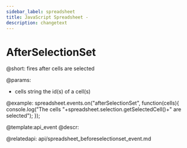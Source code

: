 ```yaml
---
sidebar_label: spreadsheet
title: JavaScript Spreadsheet - 
description: changetext
---
```


AfterSelectionSet
=====================

@short: 
	fires after cells are selected
    
@params:
- cells		string		the id(s) of a cell(s)

@example:
spreadsheet.events.on("afterSelectionSet", function(cells){
 	console.log("The cells "+spreadsheet.selection.getSelectedCell()+" are selected");
});


@template:api_event
@descr:



@relatedapi:
	api/spreadsheet_beforeselectionset_event.md
